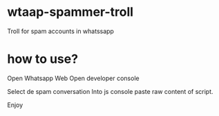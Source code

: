 # wtaap-spammer-troll
Troll for spam accounts in whatssapp

# how to use?
Open Whatsapp Web
Open developer console

Select de spam conversation
Into js console paste raw content of script.

Enjoy
